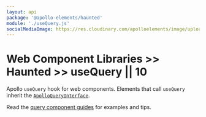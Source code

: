 ```yaml
---
layout: api
package: '@apollo-elements/haunted'
module: './useQuery.js'
socialMediaImage: https://res.cloudinary.com/apolloelements/image/upload/w_1200,h_630,c_fill,q_auto,f_auto/w_600,c_fit,co_rgb:eee,g_south_west,x_60,y_200,l_text:open sans_128_bold:useQuery/w_1200,h_630,c_fill,q_auto,f_auto/w_600,c_fit,co_rgb:eee,g_south_west,x_60,y_100,l_text:open sans_78:Apollo Elements/social-template.svg
---
```

# Web Component Libraries >> Haunted >> useQuery || 10

Apollo `useQuery` hook for web components. Elements that call `useQuery` inherit the [`ApolloQueryInterface`](/api/interfaces/query/).

Read the [query component guides](../../../../guides/building-apps/queries/) for examples and tips.
